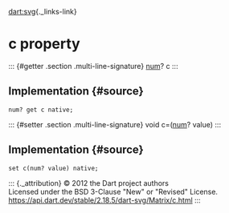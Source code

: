 [dart:svg](../../dart-svg/dart-svg-library){._links-link}

c property
==========

::: {#getter .section .multi-line-signature}
[num](../../dart-core/num-class)? c
:::

Implementation {#source}
--------------

``` {.language-dart data-language="dart"}
num? get c native;
```

::: {#setter .section .multi-line-signature}
void c=([num](../../dart-core/num-class)? value)
:::

Implementation {#source}
--------------

``` {.language-dart data-language="dart"}
set c(num? value) native;
```

::: {._attribution}
© 2012 the Dart project authors\
Licensed under the BSD 3-Clause \"New\" or \"Revised\" License.\
<https://api.dart.dev/stable/2.18.5/dart-svg/Matrix/c.html>
:::
